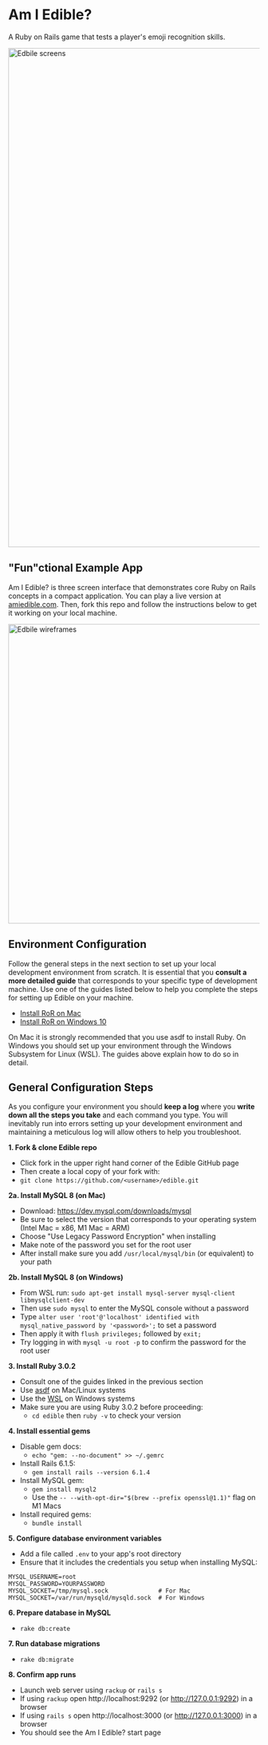# Am I Edible?

A Ruby on Rails game that tests a player's emoji recognition skills.

<img width="1000" alt="Edbile screens" src="https://user-images.githubusercontent.com/126442/161377732-7181ada1-8f3f-4d83-b78f-64d49a302401.png">

## "Fun"ctional Example App
Am I Edible? is three screen interface that demonstrates core Ruby on Rails concepts in a compact application. You can play a live version at [amiedible.com](https://amiedible.com). Then, fork this repo and follow the instructions below to get it working on your local machine.

<img width="600" alt="Edbile wireframes" src="https://user-images.githubusercontent.com/126442/161378219-4bbab01f-251a-4f88-977a-5b9e1608dc3b.jpg">

## Environment Configuration
Follow the general steps in the next section to set up your local development environment from scratch. It is essential that you **consult a more detailed guide** that corresponds to your specific type of development machine. Use one of the guides listed below to help you complete the steps for setting up Edible on your machine.

* [Install RoR on Mac](https://mac.install.guide/ruby/index.html)
* [Install RoR on Windows 10](https://gorails.com/setup/windows/10)

On Mac it is strongly recommended that you use asdf to install Ruby. On Windows you should set up your environment through the Windows Subsystem for Linux (WSL). The guides above explain how to do so in detail.

## General Configuration Steps

As you configure your environment you should **keep a log** where you **write down all the steps you take** and each command you type. You will inevitably run into errors setting up your development environment and maintaining a meticulous log will allow others to help you troubleshoot. 
 
**1. Fork & clone Edible repo**
* Click fork in the upper right hand corner of the Edible GitHub page
* Then create a local copy of your fork with:
* `git clone https://github.com/<username>/edible.git`

**2a. Install MySQL 8 (on Mac)**
* Download: https://dev.mysql.com/downloads/mysql
* Be sure to select the version that corresponds to your operating system (Intel Mac = x86, M1 Mac = ARM)
* Choose "Use Legacy Password Encryption" when installing
* Make note of the password you set for the root user
* After install make sure you add `/usr/local/mysql/bin` (or equivalent) to your path

**2b. Install MySQL 8 (on Windows)**
* From WSL run: `sudo apt-get install mysql-server mysql-client libmysqlclient-dev`
* Then use `sudo mysql` to enter the MySQL console without a password
* Type `alter user 'root'@'localhost' identified with mysql_native_password by '<password>';` to set a password
* Then apply it with `flush privileges;` followed by `exit;`
* Try logging in with `mysql -u root -p` to confirm the password for the root user

**3. Install Ruby 3.0.2**
* Consult one of the guides linked in the previous section
* Use [asdf](https://asdf-vm.com/guide/getting-started.html) on Mac/Linux systems
* Use the [WSL](https://docs.microsoft.com/en-us/windows/wsl) on Windows systems
* Make sure you are using Ruby 3.0.2 before proceeding:
  * `cd edible` then `ruby -v` to check your version

**4. Install essential gems**
* Disable gem docs:
  * `echo "gem: --no-document" >> ~/.gemrc`
* Install Rails 6.1.5:
  * `gem install rails --version 6.1.4`
* Install MySQL gem:
  * `gem install mysql2`
  * Use the `-- --with-opt-dir="$(brew --prefix openssl@1.1)"` flag on M1 Macs
* Install required gems:
  * `bundle install`

**5. Configure database environment variables**
* Add a file called `.env` to your app's root directory
* Ensure that it includes the credentials you setup when installing MySQL:

```shell
MYSQL_USERNAME=root
MYSQL_PASSWORD=YOURPASSWORD
MYSQL_SOCKET=/tmp/mysql.sock              # For Mac
MYSQL_SOCKET=/var/run/mysqld/mysqld.sock  # For Windows
```

**6. Prepare database in MySQL**
* `rake db:create`

**7. Run database migrations**
* `rake db:migrate`

**8. Confirm app runs**
* Launch web server using `rackup` or `rails s`
* If using `rackup` open http://localhost:9292 (or http://127.0.0.1:9292) in a browser
* If using `rails s` open http://localhost:3000 (or http://127.0.0.1:3000) in a browser
* You should see the Am I Edible? start page

